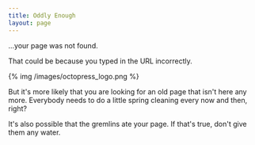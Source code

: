 ```yaml
---
title: Oddly Enough
layout: page
---
```

…your page was not found.

That could be because you typed in the URL incorrectly.

{% img /images/octopress_logo.png %}

But it's more likely that you are looking for an old page that isn't here any more. Everybody needs to do a little spring cleaning every now and then, right?

It's also possible that the gremlins ate your page. If that's true, don't give them any water.
